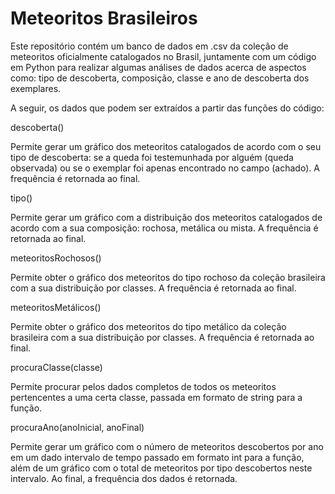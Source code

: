 # Meteoritos Brasileiros
Este repositório contém um banco de dados em .csv da coleção de meteoritos oficialmente catalogados no Brasil, juntamente com um código em Python para realizar algumas análises de dados acerca de aspectos como: tipo de descoberta, composição, classe e ano de descoberta dos exemplares. 

A seguir, os dados que podem ser extraídos a partir das funções do código: 

descoberta()

Permite gerar um gráfico dos meteoritos catalogados de acordo com o seu tipo de descoberta: se a queda foi testemunhada por alguém (queda observada) ou se o exemplar foi apenas encontrado no campo (achado). A frequência é retornada ao final. 

tipo()

Permite gerar um gráfico com a distribuição dos meteoritos catalogados de acordo com a sua composição: rochosa, metálica ou mista. A frequência é retornada ao final. 

meteoritosRochosos()

Permite obter o gráfico dos meteoritos do tipo rochoso da coleção brasileira com a sua distribuição por classes. A frequência é retornada ao final. 

meteoritosMetálicos()

Permite obter o gráfico dos meteoritos do tipo metálico da coleção brasileira com a sua distribuição por classes. A frequência é retornada ao final. 

procuraClasse(classe)

Permite procurar pelos dados completos de todos os meteoritos pertencentes a uma certa classe, passada em formato de string para a função. 

procuraAno(anoInicial, anoFinal)

Permite gerar um gráfico com o número de meteoritos descobertos por ano em um dado intervalo de tempo passado em formato int para a função, além de um gráfico com o total de meteoritos por tipo descobertos neste intervalo. Ao final, a frequência dos dados é retornada.
